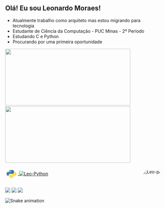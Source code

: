 ## Olá! Eu sou Leonardo Moraes!

-  Atualmente trabalho como arquiteto mas estou migrando para tecnologia
-  Estudante de Ciência da Computação - PUC Minas - 2º Período
-  Estudando C e Python
-  Procurando por uma primeira oportunidade

<div>
  <a href="https://github.com/developerleomoraes">
  <img height="180em" width="400em" 
       src="https://github-readme-stats.vercel.app/api?username=developerleomoraes&show_icons=true&theme=dark&include_all_commits=true&count_private=true"/>
  <img height="180em" width="400em" 
       src="https://github-readme-stats.vercel.app/api/top-langs/?username=developerleomoraes&layout=compact&langs_count=7&theme=dark"/>
</div>

<div style="display: inline_block"><br>
  <img align="center" alt="Leo-Python" height="30" width="40" src="https://raw.githubusercontent.com/devicons/devicon/master/icons/python/python-original.svg">
  <img align="center" alt="Leo-Python" height="30" width="40" src="https://cdn.jsdelivr.net/gh/devicons/devicon/icons/c/c-original.svg">
  <img align="right" alt="Leo-pic" height="150" style="border-radius:50px;" src="https://cdn.discordapp.com/attachments/952690717468262510/952690990475530331/icon_leo_gif.gif">
</div>
  
##
  
<div> 
  <a href="https://www.instagram.com/_leomooraes/" target="_blank"><img src="https://img.shields.io/badge/-Instagram-%23E4405F?style=for-the-badge&logo=instagram&logoColor=white" target="_blank"></a> 
  <a href = "mailto:developerleo.it@gmail.com"><img src="https://img.shields.io/badge/-Gmail-%23333?style=for-the-badge&logo=gmail&logoColor=white" target="_blank"></a>
  <a href="https://www.linkedin.com/in/developerleoit/" target="_blank"><img src="https://img.shields.io/badge/-LinkedIn-%230077B5?style=for-the-badge&logo=linkedin&logoColor=white" target="_blank"></a> 
 
  ![Snake animation](https://github.com/developerleomoraes/developerleomoraes/blob/output/github-contribution-grid-snake.svg)
 
</div>
